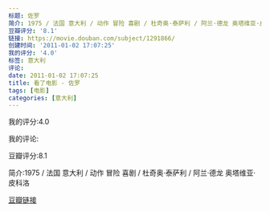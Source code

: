 ```yaml
---
标题: 佐罗
简介: 1975 / 法国 意大利 / 动作 冒险 喜剧 / 杜奇奥·泰萨利 / 阿兰·德龙 奥塔维亚·皮科洛
豆瓣评分: '8.1'
链接: https://movie.douban.com/subject/1291866/
创建时间: '2011-01-02 17:07:25'
我的评分: '4.0'
标签: 意大利
评论:
date: 2011-01-02 17:07:25
title: 看了电影 - 佐罗
tags: [电影]
categories: [意大利]
---
```


我的评分:4.0

我的评论:

豆瓣评分:8.1

简介:1975 / 法国 意大利 / 动作 冒险 喜剧 / 杜奇奥·泰萨利 / 阿兰·德龙 奥塔维亚·皮科洛

[豆瓣链接](https://movie.douban.com/subject/1291866/)

